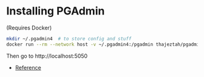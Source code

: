 # Installing PGAdmin

(Requires Docker)

```sh
mkdir ~/.pgadmin4  # to store config and stuff
docker run --rm --network host -v ~/.pgadmin4:/pgadmin thajeztah/pgadmin4
```

Then go to http://localhost:5050

- [Reference](https://stackoverflow.com/questions/41260004/error-trying-to-run-pgadmin4#answer-51593274)
